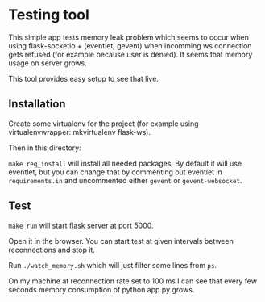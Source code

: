 Testing tool
============


This simple app tests memory leak problem which seems to occur when using flask-socketio + (eventlet, gevent) when
incomming ws connection gets refused (for example because user is denied). It seems that memory usage on server grows.

This tool provides easy setup to see that live.


Installation
------------

Create some virtualenv for the project (for example using virtualenvwrapper: mkvirtualenv flask-ws).

Then in this directory:

`make req_install` will install all needed packages. By default it will use eventlet, but you can change that by
commenting out eventlet in `requirements.in` and uncommented either `gevent` or `gevent-websocket`.


Test
----

`make run` will start flask server at port 5000.

Open it in the browser. You can start test at given intervals between reconnections and stop it.

Run `./watch_memory.sh` which will just filter some lines from `ps`.

On my machine at reconnection rate set to 100 ms I can see that every few seconds memory consumption of python app.py
grows.


